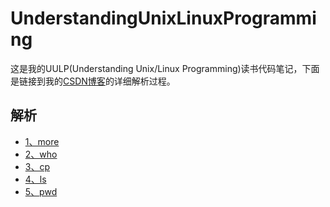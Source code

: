 # UnderstandingUnixLinuxProgramming
这是我的UULP(Understanding Unix/Linux Programming)读书代码笔记，下面是链接到我的[CSDN博客](https://blog.csdn.net/revendell/category_10126099.html)的详细解析过程。
## 解析
- [1、more](https://blog.csdn.net/Revendell/article/details/108066931)<br>
- [2、who](https://blog.csdn.net/Revendell/article/details/108090445)<br>
- [3、cp](https://mp.csdn.net/console/editor/html/108112491)<br>
- [4、ls](https://blog.csdn.net/Revendell/article/details/108209679)<br>
- [5、pwd](https://blog.csdn.net/Revendell/article/details/108249386)<br>
